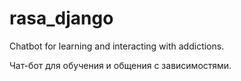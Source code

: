 # rasa_django

Chatbot for learning and interacting with addictions.

Чат-бот для обучения и общения с зависимостями.
